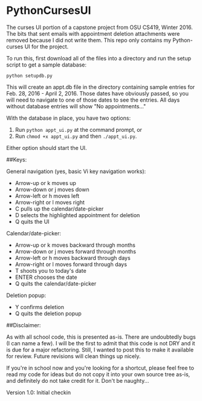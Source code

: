 # PythonCursesUI

The curses UI portion of a capstone project from OSU CS419, Winter 2016.
The bits that sent emails with appointment deletion attachments were
removed because I did not write them. This repo only contains my
Python-curses UI for the project.

To run this, first download all of the files into a directory and run the setup
script to get a sample database:

```
python setupdb.py
```

This will create an appt.db file in the directory containing sample
entries for Feb. 28, 2016 - April 2, 2016. Those dates have obviously
passed, so you will need to navigate to one of those dates to see the
entries. All days without database entries will show "No appointments..."

With the database in place, you have two options:

1. Run ```python appt_ui.py``` at the command prompt, or
2. Run ```chmod +x appt_ui.py``` and then ```./appt_ui.py```.

Either option should start the UI.

##Keys:

General navigation (yes, basic Vi key navigation works):

- Arrow-up or k moves up 
- Arrow-down or j moves down
- Arrow-left or h moves left
- Arrow-right or l moves right
- C pulls up the calendar/date-picker
- D selects the highlighted appointment for deletion
- Q quits the UI

Calendar/date-picker:

- Arrow-up or k moves backward through months
- Arrow-down or j moves forward through months
- Arrow-left or h moves backward through days
- Arrow-right or l moves forward through days
- T shoots you to today's date
- ENTER chooses the date
- Q quits the calendar/date-picker

Deletion popup:

- Y confirms deletion
- Q quits the deletion popup


##Disclaimer:

As with all school code, this is presented as-is. There are undoubtedly
bugs (I can name a few). I will be the first to admit that this code is
not DRY and it is due for a major refactoring. Still, I wanted to post
this to make it available for review. Future revisions will clean things
up nicely.

If you're in school now and you're looking for a shortcut, please feel
free to read my code for ideas but do not copy it into your own source
tree as-is, and definitely do not take credit for it. Don't be naughty...

Version 1.0: Initial checkin
